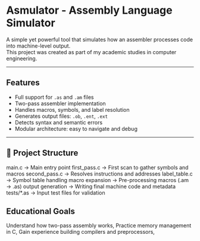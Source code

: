 #  Asmulator - Assembly Language Simulator

A simple yet powerful tool that simulates how an assembler processes code into machine-level output.  
This project was created as part of my academic studies in computer engineering.

----

##  Features

- Full support for `.as` and `.am` files
- Two-pass assembler implementation
- Handles macros, symbols, and label resolution
- Generates output files: `.ob`, `.ent`, `.ext`
- Detects syntax and semantic errors
- Modular architecture: easy to navigate and debug

---
## 📂 Project Structure

main.c → Main entry point
first_pass.c → First scan to gather symbols and macros
second_pass.c → Resolves instructions and addresses
label_table.c → Symbol table handling
macro expansion → Pre-processing macros (.am → .as)
output generation → Writing final machine code and metadata
tests/*.as → Input test files for validation

## Educational Goals
Understand how two-pass assembly works,
Practice memory management in C,
Gain experience building compilers and preprocessors,



